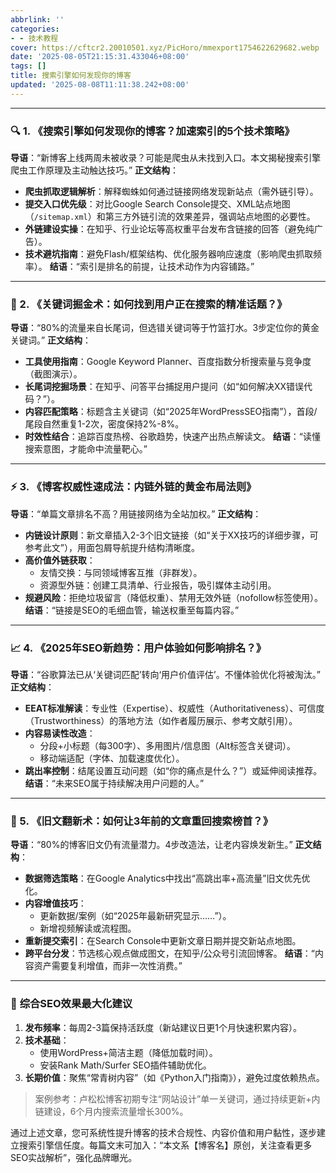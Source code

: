 ```yaml
---
abbrlink: ''
categories:
- - 技术教程
cover: https://cftcr2.20010501.xyz/PicHoro/mmexport1754622629682.webp
date: '2025-08-05T21:15:31.433046+08:00'
tags: []
title: 搜索引擎如何发现你的博客
updated: '2025-08-08T11:11:38.242+08:00'
---
```

---
### 🔍 1. **《搜索引擎如何发现你的博客？加速索引的5个技术策略》**

**导语**：“新博客上线两周未被收录？可能是爬虫从未找到入口。本文揭秘搜索引擎爬虫工作原理及主动触达技巧。”
**正文结构**：

* **爬虫抓取逻辑解析**：解释蜘蛛如何通过链接网络发现新站点（需外链引导）。
* **提交入口优先级**：对比Google Search Console提交、XML站点地图（`/sitemap.xml`）和第三方外链引流的效果差异，强调站点地图的必要性。
* **外链建设实操**：在知乎、行业论坛等高权重平台发布含链接的回答（避免纯广告）。
* **技术避坑指南**：避免Flash/框架结构、优化服务器响应速度（影响爬虫抓取频率）。
  **结语**：“索引是排名的前提，让技术动作为内容铺路。”
---
### 🔎 2. **《关键词掘金术：如何找到用户正在搜索的精准话题？》**

**导语**：“80%的流量来自长尾词，但选错关键词等于竹篮打水。3步定位你的黄金关键词。”
**正文结构**：

* **工具使用指南**：Google Keyword Planner、百度指数分析搜索量与竞争度（截图演示）。
* **长尾词挖掘场景**：在知乎、问答平台捕捉用户提问（如“如何解决XX错误代码？”）。
* **内容匹配策略**：标题含主关键词（如“2025年WordPressSEO指南”），首段/尾段自然重复1-2次，密度保持2%-8%。
* **时效性结合**：追踪百度热榜、谷歌趋势，快速产出热点解读文。
  **结语**：“读懂搜索意图，才能命中流量靶心。”

---

### ⚡ 3. **《博客权威性速成法：内链外链的黄金布局法则》**

**导语**：“单篇文章排名不高？用链接网络为全站加权。”
**正文结构**：

* **内链设计原则**：新文章插入2-3个旧文链接（如“关于XX技巧的详细步骤，可参考此文”），用面包屑导航提升结构清晰度。
* **高价值外链获取**：
  * 友情交换：与同领域博客互推（非群发）。
  * 资源型外链：创建工具清单、行业报告，吸引媒体主动引用。
* **规避风险**：拒绝垃圾留言（降低权重）、禁用无效外链（nofollow标签使用）。
  **结语**：“链接是SEO的毛细血管，输送权重至每篇内容。”

---

### 📈 4. **《2025年SEO新趋势：用户体验如何影响排名？》**

**导语**：“谷歌算法已从‘关键词匹配’转向‘用户价值评估’。不懂体验优化将被淘汰。”
**正文结构**：

* **EEAT标准解读**：专业性（Expertise）、权威性（Authoritativeness）、可信度（Trustworthiness）的落地方法（如作者履历展示、参考文献引用）。
* **内容易读性改造**：
  * 分段+小标题（每300字）、多用图片/信息图（Alt标签含关键词）。
  * 移动端适配（字体、加载速度优化）。
* **跳出率控制**：结尾设置互动问题（如“你的痛点是什么？”）或延伸阅读推荐。
  **结语**：“未来SEO属于持续解决用户问题的人。”

---

### 🔄 5. **《旧文翻新术：如何让3年前的文章重回搜索榜首？》**

**导语**：“80%的博客旧文仍有流量潜力。4步改造法，让老内容焕发新生。”
**正文结构**：

* **数据筛选策略**：在Google Analytics中找出“高跳出率+高流量”旧文优先优化。
* **内容增值技巧**：
  * 更新数据/案例（如“2025年最新研究显示……”）。
  * 新增视频解读或流程图。
* **重新提交索引**：在Search Console中更新文章日期并提交新站点地图。
* **跨平台分发**：节选核心观点做成图文，在知乎/公众号引流回博客。
  **结语**：“内容资产需要复利增值，而非一次性消费。”

---

### 💎 **综合SEO效果最大化建议**

1. **发布频率**：每周2-3篇保持活跃度（新站建议日更1个月快速积累内容）。
2. **技术基础**：
   * 使用WordPress+简洁主题（降低加载时间）。
   * 安装Rank Math/Surfer SEO插件辅助优化。
3. **长期价值**：聚焦“常青树内容”（如《Python入门指南》），避免过度依赖热点。

> 案例参考：卢松松博客初期专注“网站设计”单一关键词，通过持续更新+内链建设，6个月内搜索流量增长300%。

通过上述文章，您可系统性提升博客的技术合规性、内容价值和用户黏性，逐步建立搜索引擎信任度。每篇文末可加入：“本文系【博客名】原创，关注查看更多SEO实战解析”，强化品牌曝光。
